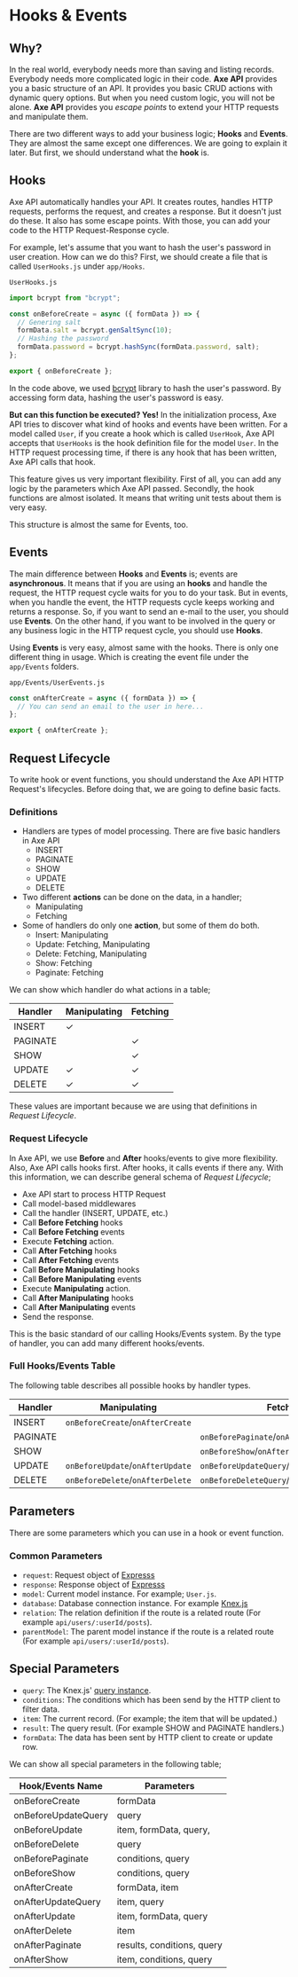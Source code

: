 # Hooks & Events

## Why?

In the real world, everybody needs more than saving and listing records. Everybody needs more complicated logic in their code. **Axe API** provides you a basic structure of an API. It provides you basic CRUD actions with dynamic query options. But when you need custom logic, you will not be alone. **Axe API** provides you _escape points_ to extend your HTTP requests and manipulate them.

There are two different ways to add your business logic; **Hooks** and **Events**. They are almost the same except one differences. We are going to explain it later. But first, we should understand what the **hook** is.

## Hooks

Axe API automatically handles your API. It creates routes, handles HTTP requests, performs the request, and creates a response. But it doesn't just do these. It also has some escape points. With those, you can add your code to the HTTP Request-Response cycle.

For example, let's assume that you want to hash the user's password in user creation. How can we do this? First, we should create a file that is called `UserHooks.js` under `app/Hooks`.

`UserHooks.js`

```js
import bcrypt from "bcrypt";

const onBeforeCreate = async ({ formData }) => {
  // Genering salt
  formData.salt = bcrypt.genSaltSync(10);
  // Hashing the password
  formData.password = bcrypt.hashSync(formData.password, salt);
};

export { onBeforeCreate };
```

In the code above, we used [bcrypt](https://www.npmjs.com/package/bcrypt) library to hash the user's password. By accessing form data, hashing the user's password is easy.

**But can this function be executed? Yes!** In the initialization process, Axe API tries to discover what kind of hooks and events have been written. For a model called `User`, if you create a hook which is called `UserHook`, Axe API accepts that `UserHooks` is the hook definition file for the model `User`. In the HTTP request processing time, if there is any hook that has been written, Axe API calls that hook.

This feature gives us very important flexibility. First of all, you can add any logic by the parameters which Axe API passed. Secondly, the hook functions are almost isolated. It means that writing unit tests about them is very easy.

This structure is almost the same for Events, too.

## Events

The main difference between **Hooks** and **Events** is; events are **asynchronous**. It means that if you are using an **hooks** and handle the request, the HTTP request cycle waits for you to do your task. But in events, when you handle the event, the HTTP requests cycle keeps working and returns a response. So, if you want to send an e-mail to the user, you should use **Events**. On the other hand, if you want to be involved in the query or any business logic in the HTTP request cycle, you should use **Hooks**.

Using **Events** is very easy, almost same with the hooks. There is only one different thing in usage. Which is creating the event file under the `app/Events` folders.

`app/Events/UserEvents.js`

```js
const onAfterCreate = async ({ formData }) => {
  // You can send an email to the user in here...
};

export { onAfterCreate };
```

## Request Lifecycle

To write hook or event functions, you should understand the Axe API HTTP Request's lifecycles. Before doing that, we are going to define basic facts.

### Definitions

- Handlers are types of model processing. There are five basic handlers in Axe API
  - INSERT
  - PAGINATE
  - SHOW
  - UPDATE
  - DELETE
- Two different **actions** can be done on the data, in a handler;
  - Manipulating
  - Fetching
- Some of handlers do only one **action**, but some of them do both.
  - Insert: Manipulating
  - Update: Fetching, Manipulating
  - Delete: Fetching, Manipulating
  - Show: Fetching
  - Paginate: Fetching

We can show which handler do what actions in a table;

| Handler  | Manipulating | Fetching |
| -------- | ------------ | -------- |
| INSERT   | ✓            |          |
| PAGINATE |              | ✓        |
| SHOW     |              | ✓        |
| UPDATE   | ✓            | ✓        |
| DELETE   | ✓            | ✓        |

These values are important because we are using that definitions in _Request Lifecycle_.

### Request Lifecycle

In Axe API, we use **Before** and **After** hooks/events to give more flexibility. Also, Axe API calls hooks first. After hooks, it calls events if there any. With this information, we can describe general schema of _Request Lifecycle_;

- Axe API start to process HTTP Request
- Call model-based middlewares
- Call the handler (INSERT, UPDATE, etc.)
- Call **Before Fetching** hooks
- Call **Before Fetching** events
- Execute **Fetching** action.
- Call **After Fetching** hooks
- Call **After Fetching** events
- Call **Before Manipulating** hooks
- Call **Before Manipulating** events
- Execute **Manipulating** action.
- Call **After Manipulating** hooks
- Call **After Manipulating** events
- Send the response.

This is the basic standard of our calling Hooks/Events system. By the type of handler, you can add many different hooks/events.

### Full Hooks/Events Table

The following table describes all possible hooks by handler types.

| Handler  | Manipulating                     | Fetching                                   |
| -------- | -------------------------------- | ------------------------------------------ |
| INSERT   | `onBeforeCreate`/`onAfterCreate` |                                            |
| PAGINATE |                                  | `onBeforePaginate`/`onAfterPaginate`       |
| SHOW     |                                  | `onBeforeShow`/`onAfterShow`               |
| UPDATE   | `onBeforeUpdate`/`onAfterUpdate` | `onBeforeUpdateQuery`/`onAfterUpdateQuery` |
| DELETE   | `onBeforeDelete`/`onAfterDelete` | `onBeforeDeleteQuery`/`onAfterUpdateQuery` |

## Parameters

There are some parameters which you can use in a hook or event function.

### Common Parameters

- `request`: Request object of [Expresss](https://expressjs.com/en/4x/api.html#req)
- `response`: Response object of [Expresss](https://expressjs.com/en/4x/api.html#res)
- `model`: Current model instance. For example; `User.js`.
- `database`: Database connection instance. For example [Knex.js](http://knexjs.org/#Installation-client)
- `relation`: The relation definition if the route is a related route (For example `api/users/:userId/posts`).
- `parentModel`: The parent model instance if the route is a related route (For example `api/users/:userId/posts`).

## Special Parameters

- `query`: The Knex.js' [query instance](http://knexjs.org/#Builder-wheres).
- `conditions`: The conditions which has been send by the HTTP client to filter data.
- `item`: The current record. (For example; the item that will be updated.)
- `result`: The query result. (For example SHOW and PAGINATE handlers.)
- `formData`: The data has been sent by HTTP client to create or update row.

We can show all special parameters in the following table;

| Hook/Events Name    | Parameters                 |
| ------------------- | -------------------------- |
| onBeforeCreate      | formData                   |
| onBeforeUpdateQuery | query                      |
| onBeforeUpdate      | item, formData, query,     |
| onBeforeDelete      | query                      |
| onBeforePaginate    | conditions, query          |
| onBeforeShow        | conditions, query          |
| onAfterCreate       | formData, item             |
| onAfterUpdateQuery  | item, query                |
| onAfterUpdate       | item, formData, query      |
| onAfterDelete       | item                       |
| onAfterPaginate     | results, conditions, query |
| onAfterShow         | item, conditions, query    |
